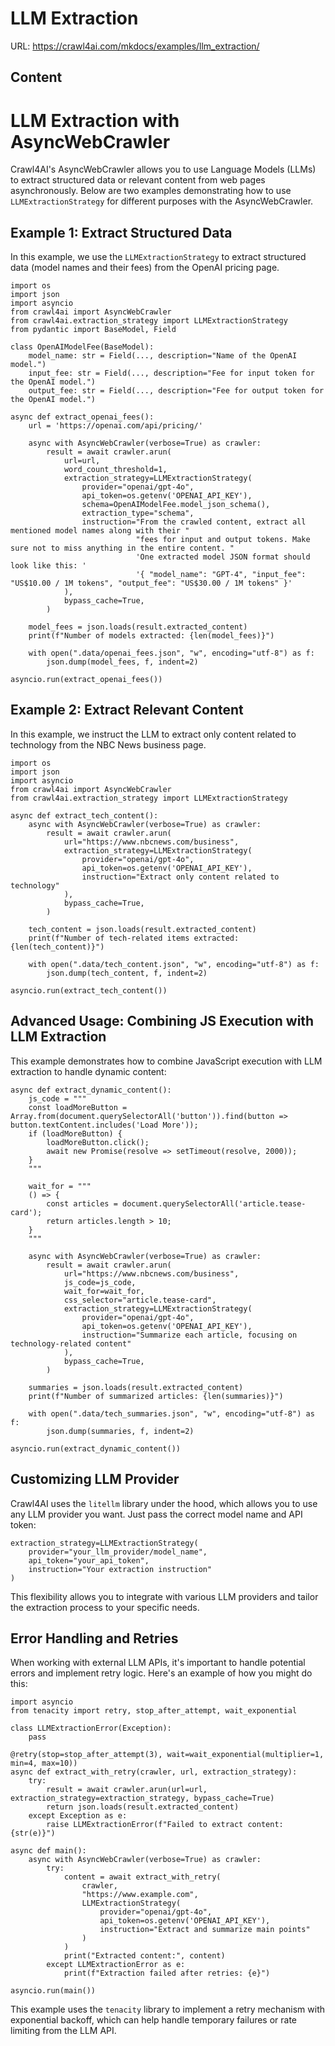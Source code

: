 # LLM Extraction

URL: https://crawl4ai.com/mkdocs/examples/llm_extraction/

## Content

# LLM Extraction with AsyncWebCrawler

Crawl4AI's AsyncWebCrawler allows you to use Language Models (LLMs) to extract
structured data or relevant content from web pages asynchronously. Below are
two examples demonstrating how to use `LLMExtractionStrategy` for different
purposes with the AsyncWebCrawler.

## Example 1: Extract Structured Data

In this example, we use the `LLMExtractionStrategy` to extract structured data
(model names and their fees) from the OpenAI pricing page.

    
    
    import os
    import json
    import asyncio
    from crawl4ai import AsyncWebCrawler
    from crawl4ai.extraction_strategy import LLMExtractionStrategy
    from pydantic import BaseModel, Field
    
    class OpenAIModelFee(BaseModel):
        model_name: str = Field(..., description="Name of the OpenAI model.")
        input_fee: str = Field(..., description="Fee for input token for the OpenAI model.")
        output_fee: str = Field(..., description="Fee for output token for the OpenAI model.")
    
    async def extract_openai_fees():
        url = 'https://openai.com/api/pricing/'
    
        async with AsyncWebCrawler(verbose=True) as crawler:
            result = await crawler.arun(
                url=url,
                word_count_threshold=1,
                extraction_strategy=LLMExtractionStrategy(
                    provider="openai/gpt-4o",
                    api_token=os.getenv('OPENAI_API_KEY'),
                    schema=OpenAIModelFee.model_json_schema(),
                    extraction_type="schema",
                    instruction="From the crawled content, extract all mentioned model names along with their "
                                "fees for input and output tokens. Make sure not to miss anything in the entire content. "
                                'One extracted model JSON format should look like this: '
                                '{ "model_name": "GPT-4", "input_fee": "US$10.00 / 1M tokens", "output_fee": "US$30.00 / 1M tokens" }'
                ),
                bypass_cache=True,
            )
    
        model_fees = json.loads(result.extracted_content)
        print(f"Number of models extracted: {len(model_fees)}")
    
        with open(".data/openai_fees.json", "w", encoding="utf-8") as f:
            json.dump(model_fees, f, indent=2)
    
    asyncio.run(extract_openai_fees())
    

## Example 2: Extract Relevant Content

In this example, we instruct the LLM to extract only content related to
technology from the NBC News business page.

    
    
    import os
    import json
    import asyncio
    from crawl4ai import AsyncWebCrawler
    from crawl4ai.extraction_strategy import LLMExtractionStrategy
    
    async def extract_tech_content():
        async with AsyncWebCrawler(verbose=True) as crawler:
            result = await crawler.arun(
                url="https://www.nbcnews.com/business",
                extraction_strategy=LLMExtractionStrategy(
                    provider="openai/gpt-4o",
                    api_token=os.getenv('OPENAI_API_KEY'),
                    instruction="Extract only content related to technology"
                ),
                bypass_cache=True,
            )
    
        tech_content = json.loads(result.extracted_content)
        print(f"Number of tech-related items extracted: {len(tech_content)}")
    
        with open(".data/tech_content.json", "w", encoding="utf-8") as f:
            json.dump(tech_content, f, indent=2)
    
    asyncio.run(extract_tech_content())
    

## Advanced Usage: Combining JS Execution with LLM Extraction

This example demonstrates how to combine JavaScript execution with LLM
extraction to handle dynamic content:

    
    
    async def extract_dynamic_content():
        js_code = """
        const loadMoreButton = Array.from(document.querySelectorAll('button')).find(button => button.textContent.includes('Load More'));
        if (loadMoreButton) {
            loadMoreButton.click();
            await new Promise(resolve => setTimeout(resolve, 2000));
        }
        """
    
        wait_for = """
        () => {
            const articles = document.querySelectorAll('article.tease-card');
            return articles.length > 10;
        }
        """
    
        async with AsyncWebCrawler(verbose=True) as crawler:
            result = await crawler.arun(
                url="https://www.nbcnews.com/business",
                js_code=js_code,
                wait_for=wait_for,
                css_selector="article.tease-card",
                extraction_strategy=LLMExtractionStrategy(
                    provider="openai/gpt-4o",
                    api_token=os.getenv('OPENAI_API_KEY'),
                    instruction="Summarize each article, focusing on technology-related content"
                ),
                bypass_cache=True,
            )
    
        summaries = json.loads(result.extracted_content)
        print(f"Number of summarized articles: {len(summaries)}")
    
        with open(".data/tech_summaries.json", "w", encoding="utf-8") as f:
            json.dump(summaries, f, indent=2)
    
    asyncio.run(extract_dynamic_content())
    

## Customizing LLM Provider

Crawl4AI uses the `litellm` library under the hood, which allows you to use
any LLM provider you want. Just pass the correct model name and API token:

    
    
    extraction_strategy=LLMExtractionStrategy(
        provider="your_llm_provider/model_name",
        api_token="your_api_token",
        instruction="Your extraction instruction"
    )
    

This flexibility allows you to integrate with various LLM providers and tailor
the extraction process to your specific needs.

## Error Handling and Retries

When working with external LLM APIs, it's important to handle potential errors
and implement retry logic. Here's an example of how you might do this:

    
    
    import asyncio
    from tenacity import retry, stop_after_attempt, wait_exponential
    
    class LLMExtractionError(Exception):
        pass
    
    @retry(stop=stop_after_attempt(3), wait=wait_exponential(multiplier=1, min=4, max=10))
    async def extract_with_retry(crawler, url, extraction_strategy):
        try:
            result = await crawler.arun(url=url, extraction_strategy=extraction_strategy, bypass_cache=True)
            return json.loads(result.extracted_content)
        except Exception as e:
            raise LLMExtractionError(f"Failed to extract content: {str(e)}")
    
    async def main():
        async with AsyncWebCrawler(verbose=True) as crawler:
            try:
                content = await extract_with_retry(
                    crawler,
                    "https://www.example.com",
                    LLMExtractionStrategy(
                        provider="openai/gpt-4o",
                        api_token=os.getenv('OPENAI_API_KEY'),
                        instruction="Extract and summarize main points"
                    )
                )
                print("Extracted content:", content)
            except LLMExtractionError as e:
                print(f"Extraction failed after retries: {e}")
    
    asyncio.run(main())
    

This example uses the `tenacity` library to implement a retry mechanism with
exponential backoff, which can help handle temporary failures or rate limiting
from the LLM API.

